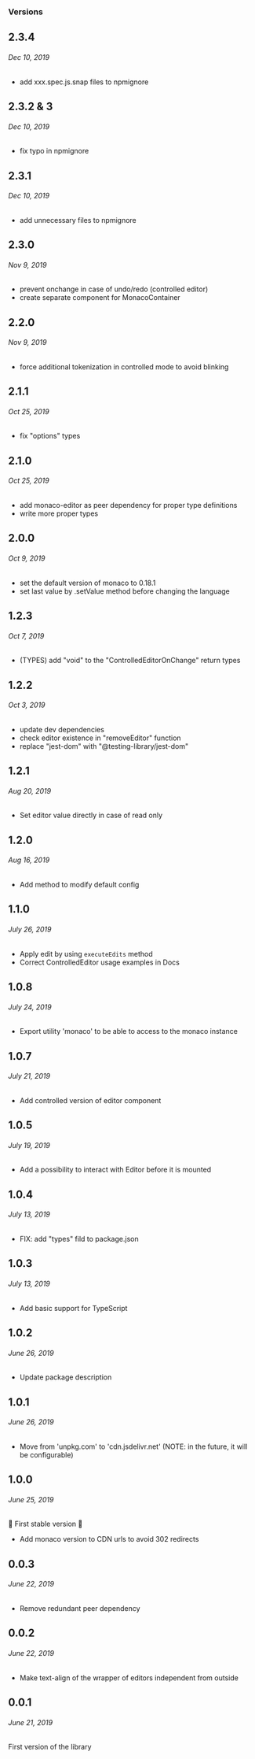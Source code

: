 ### Versions

## 2.3.4
###### *Dec 10, 2019*

- add xxx.spec.js.snap files to npmignore

## 2.3.2 & 3
###### *Dec 10, 2019*

- fix typo in npmignore

## 2.3.1
###### *Dec 10, 2019*

- add unnecessary files to npmignore

## 2.3.0
###### *Nov 9, 2019*

- prevent onchange in case of undo/redo (controlled editor)
- create separate component for MonacoContainer

## 2.2.0
###### *Nov 9, 2019*

- force additional tokenization in controlled mode to avoid blinking

## 2.1.1
###### *Oct 25, 2019*

- fix "options" types

## 2.1.0
###### *Oct 25, 2019*

- add monaco-editor as peer dependency for proper type definitions
- write more proper types

## 2.0.0
###### *Oct 9, 2019*

- set the default version of monaco to 0.18.1
- set last value by .setValue method before changing the language

## 1.2.3
###### *Oct 7, 2019*

- (TYPES) add "void" to the "ControlledEditorOnChange" return types

## 1.2.2
###### *Oct 3, 2019*

- update dev dependencies
- check editor existence in "removeEditor" function
- replace "jest-dom" with "@testing-library/jest-dom"

## 1.2.1
###### *Aug 20, 2019*

- Set editor value directly in case of read only

## 1.2.0
###### *Aug 16, 2019*

- Add method to modify default config

## 1.1.0
###### *July 26, 2019*

- Apply edit by using `executeEdits` method
- Correct ControlledEditor usage examples in Docs

## 1.0.8
###### *July 24, 2019*

- Export utility 'monaco' to be able to access to the monaco instance

## 1.0.7
###### *July 21, 2019*

- Add controlled version of editor component

## 1.0.5
###### *July 19, 2019*

- Add a possibility to interact with Editor before it is mounted

## 1.0.4
###### *July 13, 2019*

 - FIX: add "types" fild to package.json

## 1.0.3
###### *July 13, 2019*

 - Add basic support for TypeScript

## 1.0.2
###### *June 26, 2019*

 - Update package description

## 1.0.1
###### *June 26, 2019*

 - Move from 'unpkg.com' to 'cdn.jsdelivr.net' (NOTE: in the future, it will be configurable)

## 1.0.0
###### *June 25, 2019*

:tada: First stable version :tada:

 - Add monaco version to CDN urls to avoid 302 redirects

## 0.0.3
###### *June 22, 2019*

 - Remove redundant peer dependency

## 0.0.2
###### *June 22, 2019*

 - Make text-align of the wrapper of editors independent from outside

## 0.0.1
###### *June 21, 2019*

First version of the library
